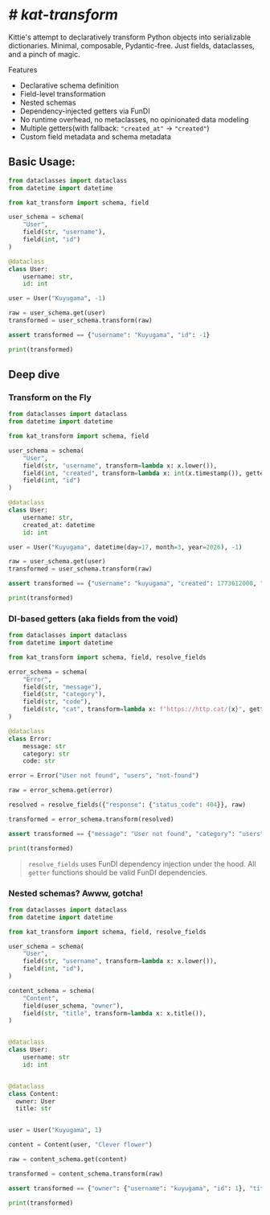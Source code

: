 # _# kat-transform_
Kittie's attempt to declaratively transform Python objects into serializable dictionaries.
Minimal, composable, Pydantic-free. Just fields, dataclasses, and a pinch of magic.

Features
- Declarative schema definition
- Field-level transformation
- Nested schemas
- Dependency-injected getters via FunDI
- No runtime overhead, no metaclasses, no opinionated data modeling
- Multiple getters(with fallback: `"created_at"` -> `"created"`)
- Custom field metadata and schema metadata

## Basic Usage:
```python
from dataclasses import dataclass
from datetime import datetime

from kat_transform import schema, field

user_schema = schema(
    "User",
    field(str, "username"),
    field(int, "id")
)

@dataclass
class User:
    username: str,
    id: int

user = User("Kuyugama", -1)

raw = user_schema.get(user)
transformed = user_schema.transform(raw)

assert transformed == {"username": "Kuyugama", "id": -1}

print(transformed)
```

## Deep dive

### Transform on the Fly
```python
from dataclasses import dataclass
from datetime import datetime

from kat_transform import schema, field

user_schema = schema(
    "User",
    field(str, "username", transform=lambda x: x.lower()),
    field(int, "created", transform=lambda x: int(x.timestamp()), getter=("created_at", "created")),
    field(int, "id")
)

@dataclass
class User:
    username: str,
    created_at: datetime
    id: int

user = User("Kuyugama", datetime(day=17, month=3, year=2026), -1)

raw = user_schema.get(user)
transformed = user_schema.transform(raw)

assert transformed == {"username": "kuyugama", "created": 1773612000, "id": -1}

print(transformed)
```

### DI-based getters (aka fields from the void)
```python
from dataclasses import dataclass
from datetime import datetime

from kat_transform import schema, field, resolve_fields

error_schema = schema(
    "Error",
    field(str, "message"),
    field(str, "category"),
    field(str, "code"),
    field(str, "cat", transform=lambda x: f"https://http.cat/{x}", getter=lambda response: response["status_code"])
)

@dataclass
class Error:
    message: str
    category: str
    code: str

error = Error("User not found", "users", "not-found")

raw = error_schema.get(error)

resolved = resolve_fields({"response": {"status_code": 404}}, raw)

transformed = error_schema.transform(resolved)

assert transformed == {"message": "User not found", "category": "users", "code": "not-found", "cat": "https://http.cat/404"}

print(transformed)
```
> ``resolve_fields`` uses FunDI dependency injection under the hood.
> All ``getter`` functions should be valid FunDI dependencies.

### Nested schemas? Awww, gotcha!

```python
from dataclasses import dataclass
from datetime import datetime

from kat_transform import schema, field, resolve_fields

user_schema = schema(
    "User",
    field(str, "username", transform=lambda x: x.lower()),
    field(int, "id"),
)

content_schema = schema(
    "Content",
    field(user_schema, "owner"),
    field(str, "title", transform=lambda x: x.title()),
)


@dataclass
class User:
    username: str
    id: int


@dataclass
class Content:
  owner: User
  title: str


user = User("Kuyugama", 1)

content = Content(user, "Clever flower")

raw = content_schema.get(content)

transformed = content_schema.transform(raw)

assert transformed == {"owner": {"username": "kuyugama", "id": 1}, "title": "Clever Flower"}

print(transformed)
```
